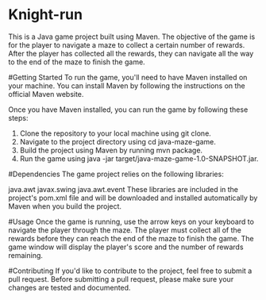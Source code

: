 # Knight-run
This is a Java game project built using Maven. The objective of the game is for the player to navigate a maze to collect a certain number of rewards. After the player has collected all the rewards, they can navigate all the way to the end of the maze to finish the game.

#Getting Started
To run the game, you'll need to have Maven installed on your machine. You can install Maven by following the instructions on the official Maven website.

Once you have Maven installed, you can run the game by following these steps:

1) Clone the repository to your local machine using git clone.
2) Navigate to the project directory using cd java-maze-game.
3) Build the project using Maven by running mvn package.
4) Run the game using java -jar target/java-maze-game-1.0-SNAPSHOT.jar.

#Dependencies
The game project relies on the following libraries:

java.awt
javax.swing
java.awt.event
These libraries are included in the project's pom.xml file and will be downloaded and installed automatically by Maven when you build the project.

#Usage
Once the game is running, use the arrow keys on your keyboard to navigate the player through the maze. The player must collect all of the rewards before they can reach the end of the maze to finish the game. The game window will display the player's score and the number of rewards remaining.

#Contributing
If you'd like to contribute to the project, feel free to submit a pull request. Before submitting a pull request, please make sure your changes are tested and documented.
